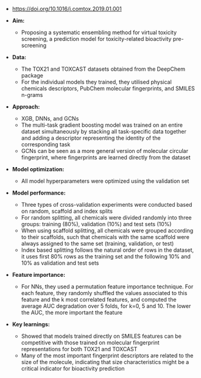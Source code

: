 * https://doi.org/10.1016/j.comtox.2019.01.001

* **Aim:** 
  * Proposing a systematic ensembling method for virtual toxicity screening, a prediction model for toxicity-related bioactivity pre-screening

* **Data:**
  * The TOX21 and TOXCAST datasets obtained from the DeepChem package
  * For the individual models they trained, they utilised physical chemicals descriptors, PubChem molecular fingerprints, and SMILES n-grams

* **Approach:**
  * XGB, DNNs, and GCNs
  * The multi-task gradient boosting model was trained on an entire dataset simultaneously by stacking all task-specific data together and  adding a descriptor representing the identity of the corresponding task
  * GCNs can be seen as a more general version of molecular circular fingerprint, where fingerprints are learned directly from the dataset

* **Model optimization:**
  * All model hyperparameters were optimized using the validation set

* **Model performance:**
  * Three types of cross-validation experiments were conducted based on random, scaffold and index splits
  * For random splitting, all chemicals were divided randomly into three groups: training (80%), validation (10%) and test sets (10%)
  * When using scaffold splitting, all chemicals were grouped according to their scaffolds, such that chemicals with the same scaffold were always assigned to the same set (training, validation, or test)
  * Index based splitting follows the natural order of rows in the dataset, it uses first 80% rows as the training set and the following 10% and 10% as validation and test sets

* **Feature importance:**
  * For NNs, they used a permutation feature importance technique. For each feature, they randomly shuffled the values associated to this feature and the k most correlated features, and computed the average AUC degradation over 5 folds, for k=0, 5 and 10. The lower the AUC, the more important the feature

* **Key learnings:**
  * Showed that models trained directly on SMILES features can be competitive with those trained on molecular fingerprint representations for both TOX21 and TOXCAST
  * Many of the most important fingerprint descriptors are related to the size of the molecule, indicating that size characteristics might be a critical indicator for bioactivity prediction
